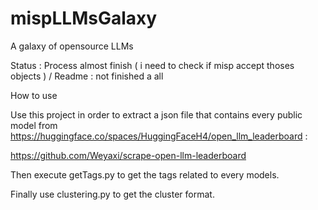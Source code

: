 # mispLLMsGalaxy
A galaxy of opensource LLMs


Status : Process almost finish ( i need to check if misp accept thoses objects ) / Readme : not finished a all

How to use 

Use this project in order to extract a json file that contains every public model from https://huggingface.co/spaces/HuggingFaceH4/open_llm_leaderboard :

https://github.com/Weyaxi/scrape-open-llm-leaderboard

Then execute getTags.py to get the tags related to every models.

Finally use clustering.py to get the cluster format.



